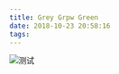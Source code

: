 ```yaml
---
title: Grey Grpw Green
date: 2018-10-23 20:58:16
tags:
---
```

![测试](/yu-design/images/化肥-1.jpg)
<!--more-->


